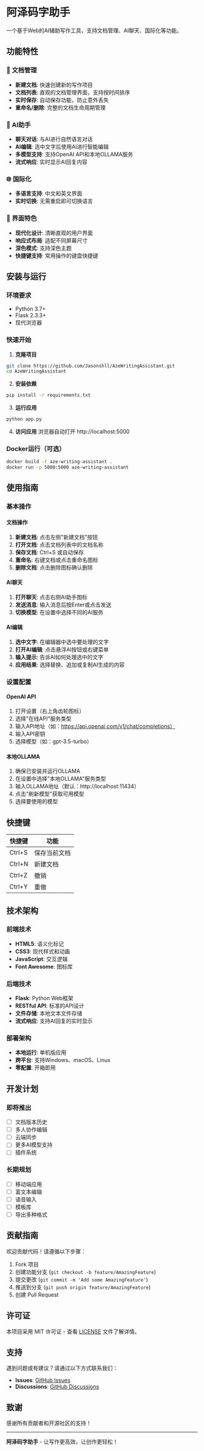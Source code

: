 # 阿泽码字助手

一个基于Web的AI辅助写作工具，支持文档管理、AI聊天、国际化等功能。

## 功能特性

### 📝 文档管理
- **新建文档**: 快速创建新的写作项目
- **文档列表**: 直观的文档管理界面，支持按时间排序
- **实时保存**: 自动保存功能，防止意外丢失
- **重命名/删除**: 完整的文档生命周期管理

### 🤖 AI助手
- **聊天对话**: 与AI进行自然语言对话
- **AI编辑**: 选中文字后使用AI进行智能编辑
- **多模型支持**: 支持OpenAI API和本地OLLAMA服务
- **流式响应**: 实时显示AI回复内容

### 🌐 国际化
- **多语言支持**: 中文和英文界面
- **实时切换**: 无需重启即可切换语言

### 🎨 界面特色
- **现代化设计**: 清晰直观的用户界面
- **响应式布局**: 适配不同屏幕尺寸
- **深色模式**: 支持深色主题
- **快捷键支持**: 常用操作的键盘快捷键

## 安装与运行

### 环境要求
- Python 3.7+
- Flask 2.3.3+
- 现代浏览器

### 快速开始

1. **克隆项目**
```bash
git clone https://github.com/Jasonshll/AzeWritingAssistant.git
cd AzeWritingAssistant
```

2. **安装依赖**
```bash
pip install -r requirements.txt
```

3. **运行应用**
```bash
python app.py
```

4. **访问应用**
浏览器自动打开 http://localhost:5000

### Docker运行（可选）
```bash
docker build -t aze-writing-assistant .
docker run -p 5000:5000 aze-writing-assistant
```

## 使用指南

### 基本操作

#### 文档操作
1. **新建文档**: 点击左侧"新建文档"按钮
2. **打开文档**: 点击文档列表中的文档名称
3. **保存文档**: Ctrl+S 或自动保存
4. **重命名**: 右键文档或点击重命名图标
5. **删除文档**: 点击删除图标确认删除

#### AI聊天
1. **打开聊天**: 点击右侧AI助手图标
2. **发送消息**: 输入消息后按Enter或点击发送
3. **切换模型**: 在设置中选择不同的AI服务

#### AI编辑
1. **选中文字**: 在编辑器中选中要处理的文字
2. **打开AI编辑**: 点击悬浮AI按钮或右键菜单
3. **输入提示**: 告诉AI如何处理选中的文字
4. **应用结果**: 选择替换、追加或复制AI生成的内容

### 设置配置

#### OpenAI API
1. 打开设置（右上角齿轮图标）
2. 选择"在线API"服务类型
3. 输入API地址（如：https://api.openai.com/v1/chat/completions）
4. 输入API密钥
5. 选择模型（如：gpt-3.5-turbo）

#### 本地OLLAMA
1. 确保已安装并运行OLLAMA
2. 在设置中选择"本地OLLAMA"服务类型
3. 输入OLLAMA地址（默认：http://localhost:11434）
4. 点击"刷新模型"获取可用模型
5. 选择要使用的模型

## 快捷键

| 快捷键 | 功能 |
|--------|------|
| Ctrl+S | 保存当前文档 |
| Ctrl+N | 新建文档 |
| Ctrl+Z | 撤销 |
| Ctrl+Y | 重做 |

## 技术架构

### 前端技术
- **HTML5**: 语义化标记
- **CSS3**: 现代样式和动画
- **JavaScript**: 交互逻辑
- **Font Awesome**: 图标库

### 后端技术
- **Flask**: Python Web框架
- **RESTful API**: 标准的API设计
- **文件存储**: 本地文本文件存储
- **流式响应**: 支持AI回复的实时显示

### 部署架构
- **本地运行**: 单机版应用
- **跨平台**: 支持Windows、macOS、Linux
- **零配置**: 开箱即用

## 开发计划

### 即将推出
- [ ] 文档版本历史
- [ ] 多人协作编辑
- [ ] 云端同步
- [ ] 更多AI模型支持
- [ ] 插件系统

### 长期规划
- [ ] 移动端应用
- [ ] 富文本编辑
- [ ] 语音输入
- [ ] 模板库
- [ ] 导出多种格式

## 贡献指南

欢迎贡献代码！请遵循以下步骤：

1. Fork 项目
2. 创建功能分支 (`git checkout -b feature/AmazingFeature`)
3. 提交更改 (`git commit -m 'Add some AmazingFeature'`)
4. 推送到分支 (`git push origin feature/AmazingFeature`)
5. 创建 Pull Request

## 许可证

本项目采用 MIT 许可证 - 查看 [LICENSE](LICENSE) 文件了解详情。

## 支持

遇到问题或有建议？请通过以下方式联系我们：

- **Issues**: [GitHub Issues](https://github.com/Jasonshll/AzeWritingAssistant/issues)
- **Discussions**: [GitHub Discussions](https://github.com/Jasonshll/AzeWritingAssistant/discussions)

## 致谢

感谢所有贡献者和开源社区的支持！

---

**阿泽码字助手** - 让写作更高效，让创作更轻松！